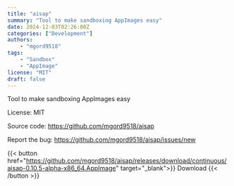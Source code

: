```yaml
---
title: "aisap"
summary: "Tool to make sandboxing AppImages easy"
date: 2024-12-03T02:26:00Z
categories: ["Development"]
authors:
    - "mgord9518"
tags: 
    - "Sandbox"
    - "AppImage"
license: "MIT"
draft: false
---
```


Tool to make sandboxing AppImages easy

License: MIT

Source code: <https://github.com/mgord9518/aisap>

Report the bug: <https://github.com/mgord9518/aisap/issues/new>  

{{< button href="https://github.com/mgord9518/aisap/releases/download/continuous/aisap-0.10.5-alpha-x86_64.AppImage" target="_blank">}}
Download
{{< /button >}}